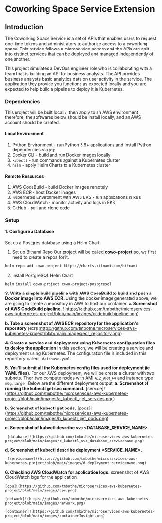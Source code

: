 # Coworking Space Service Extension

## Introduction

The Coworking Space Service is a set of APIs that enables users to request one-time tokens and administrators to authorize access to a coworking space. This service follows a microservice pattern and the APIs are split into distinct services that can be deployed and managed independently of one another.

This project simulates a DevOps engineer role who is collaborating with a team that is building an API for business analysts. The API provides business analysts basic analytics data on user activity in the service. The application they provide you functions as expected locally and you are expected to help build a pipeline to deploy it in Kubernetes.

### Dependencies
This project will be built locally, then apply to an AWS environment , therefore, the softwares below should be install locally, and an AWS account should be created.

#### Local Environment
1. Python Environment - run Python 3.6+ applications and install Python dependencies via `pip`
2. Docker CLI - build and run Docker images locally
3. `kubectl` - run commands against a Kubernetes cluster
4. `helm` - apply Helm Charts to a Kubernetes cluster

#### Remote Resources
1. AWS CodeBuild - build Docker images remotely
2. AWS ECR - host Docker images
3. Kubernetes Environment with AWS EKS - run applications in k8s
4. AWS CloudWatch - monitor activity and logs in EKS
5. GitHub - pull and clone code

### Setup
#### 1. Configure a Database
Set up a Postgres database using a Helm Chart.

1. Set up Bitnami Repo
Our project will be called **cowo-project** so, we first need to create a repos for it.
```bash
helm repo add cowo-project https://charts.bitnami.com/bitnami
```
2. Install PostgreSQL Helm Chart
```
helm install cowo-project cowo-project/postgresql
```
**3. Write a simple build pipeline with AWS CodeBuild to build and push a Docker image into AWS ECR.**
Using the  docker image generated above, we are going to create a repository in AWS to host our container. 
  **a. Screenshot of AWS CodeBuild pipeline.**
  !(https://github.com/tmbothe/microservices-aws-kubernetes-project/blob/main/images/codebuildpipeline.png)

  **b. Take a screenshot of AWS ECR repository for the application's repository**
    [ecr]!(https://github.com/tmbothe/microservices-aws-kubernetes-project/blob/main/images/ecr_repository.png)

**4. Create a service and deployment using Kubernetes configuration files to deploy the application**
In this section, we will be creating a service and deployment using Kubernetes. The configuration file is included in this repository called ``` database.yaml```.

**5. You'll submit all the Kubernetes config files used for deployment (ie YAML files).**
For our AWS deployment, we will be create a cluster with two subnets. Then two compute nodes with AMI ```AL2_ARM_64``` and instance type ```m6g.large ```
 Below are the different deployment output:
  **a. Screenshot of running the kubectl get svc command.**
    [service]!(https://github.com/tmbothe/microservices-aws-kubernetes-project/blob/main/images/a_kubectl_get_services.png)

  **b. Screenshot of kubectl get pods.**
     [pods]!(https://github.com/tmbothe/microservices-aws-kubernetes-project/blob/main/images/b_kubectl_get_pods.png)

  **c. Screenshot of kubectl describe svc <DATABASE_SERVICE_NAME>.**

     [database]!(https://github.com/tmbothe/microservices-aws-kubernetes-project/blob/main/images/c_kubectl_svc_database_servicename.png)

  **d. Screenshot of kubectl describe deployment <SERVICE_NAME>.**

     [servicename]!(https://github.com/tmbothe/microservices-aws-kubernetes-project/blob/main/images/d_deployment_servicename.png)

 **6. Checking AWS CloudWatch for application logs.**
    screenshot of AWS CloudWatch logs for the application 

    [cpu]!(https://github.com/tmbothe/microservices-aws-kubernetes-project/blob/main/images/cpu.png)

    [network]!(https://github.com/tmbothe/microservices-aws-kubernetes-project/blob/main/images/network.png)

    [container]!(https://github.com/tmbothe/microservices-aws-kubernetes-project/blob/main/images/containerInsight.png)

